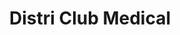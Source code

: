 ---
title: "Distri Club Medical"
url: /les-abymes/distri-club-medical/
shop: approvisionnement médical
---